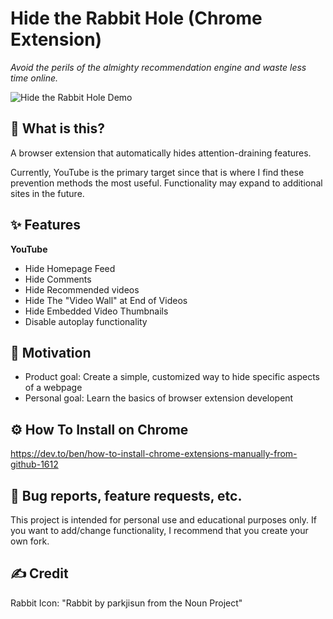 # Hide the Rabbit Hole (Chrome Extension)
_Avoid the perils of the almighty recommendation engine and waste less time online._

![Hide the Rabbit Hole Demo](/demo.gif "Hide YouTube Recommendations")

## 🤔 What is this?
A browser extension that automatically hides attention-draining features. 

Currently, YouTube is the primary target since that is where I find these prevention methods the most useful. Functionality may expand to additional sites in the future.

## ✨ Features
**YouTube**
- Hide Homepage Feed
- Hide Comments
- Hide Recommended videos
- Hide The "Video Wall" at End of Videos
- Hide Embedded Video Thumbnails
- Disable autoplay functionality

## 💪 Motivation
- Product goal: Create a simple, customized way to hide specific aspects of a webpage
- Personal goal: Learn the basics of browser extension developent

## ⚙️ How To Install on Chrome
https://dev.to/ben/how-to-install-chrome-extensions-manually-from-github-1612

## 📝  Bug reports, feature requests, etc.
This project is intended for personal use and educational purposes only. If you want to add/change functionality, I recommend that you create your own fork.

## ✍️ Credit
Rabbit Icon: "Rabbit by parkjisun from the Noun Project"
